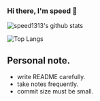 ### Hi there, I'm speed 👋


![speed1313's github stats](https://github-readme-stats.vercel.app/api?username=speed1313&show_icons=false&theme=material-palenight&count_private=true)

![Top Langs](https://github-readme-stats.vercel.app/api/top-langs/?username=speed1313&hide=php&layout=compact&theme=material-palenight&count_private=true)




## Personal note.
- write README carefully.
- take notes frequently. 
- commit size must be small.
